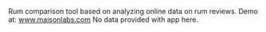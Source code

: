 Rum comparison tool based on analyzing online data on rum reviews.
Demo at: www.maisonlabs.com
No data provided with app here.
